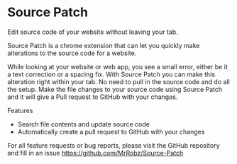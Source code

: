 # Source Patch

Edit source code of your website without leaving your tab.

Source Patch is a chrome extension that can let you quickly make alterations to the source code for a website.

While looking at your website or web app, you see a small error, either be it a text correction or a spacing fix.
With Source Patch you can make this alteration right within your tab. No need to pull in the source code and do all the setup.
Make the file changes to your source code using Source Patch and it will give a Pull request to GitHub with your changes.

Features

- Search file contents and update source code
- Automatically create a pull request to GitHub with your changes

For all feature requests or bug reports, please visit the GitHub repository and fill in an issue https://github.com/MrRobz/Source-Patch
